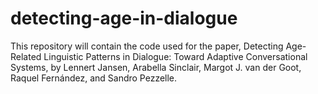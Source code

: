 # detecting-age-in-dialogue
This repository will contain the code used for the paper, Detecting Age-Related Linguistic Patterns in Dialogue: Toward Adaptive Conversational Systems, by Lennert Jansen, Arabella Sinclair, Margot J. van der Goot, Raquel Fernández, and Sandro Pezzelle.
